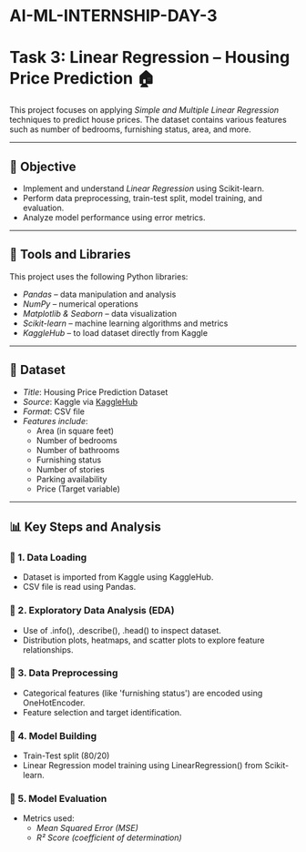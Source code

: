 # AI-ML-INTERNSHIP-DAY-3

# Task 3: Linear Regression – Housing Price Prediction 🏠

This project focuses on applying *Simple and Multiple Linear Regression* techniques to predict house prices. The dataset contains various features such as number of bedrooms, furnishing status, area, and more.

---

## 🎯 Objective

- Implement and understand *Linear Regression* using Scikit-learn.
- Perform data preprocessing, train-test split, model training, and evaluation.
- Analyze model performance using error metrics.

---

## 🧰 Tools and Libraries

This project uses the following Python libraries:

- *Pandas* – data manipulation and analysis
- *NumPy* – numerical operations
- *Matplotlib & Seaborn* – data visualization
- *Scikit-learn* – machine learning algorithms and metrics
- *KaggleHub* – to load dataset directly from Kaggle

---

## 📂 Dataset

- *Title*: Housing Price Prediction Dataset
- *Source*: Kaggle via [KaggleHub](https://www.kaggle.com/datasets/harishkumardatalab/housing-price-prediction)
- *Format*: CSV file
- *Features include*:
  - Area (in square feet)
  - Number of bedrooms
  - Number of bathrooms
  - Furnishing status
  - Number of stories
  - Parking availability
  - Price (Target variable)

---

## 📊 Key Steps and Analysis

### 📌 1. Data Loading
- Dataset is imported from Kaggle using KaggleHub.
- CSV file is read using Pandas.

### 📌 2. Exploratory Data Analysis (EDA)
- Use of .info(), .describe(), .head() to inspect dataset.
- Distribution plots, heatmaps, and scatter plots to explore feature relationships.

### 📌 3. Data Preprocessing
- Categorical features (like 'furnishing status') are encoded using OneHotEncoder.
- Feature selection and target identification.

### 📌 4. Model Building
- Train-Test split (80/20)
- Linear Regression model training using LinearRegression() from Scikit-learn.

### 📌 5. Model Evaluation
- Metrics used:
  - *Mean Squared Error (MSE)*
  - *R² Score (coefficient of determination)*
